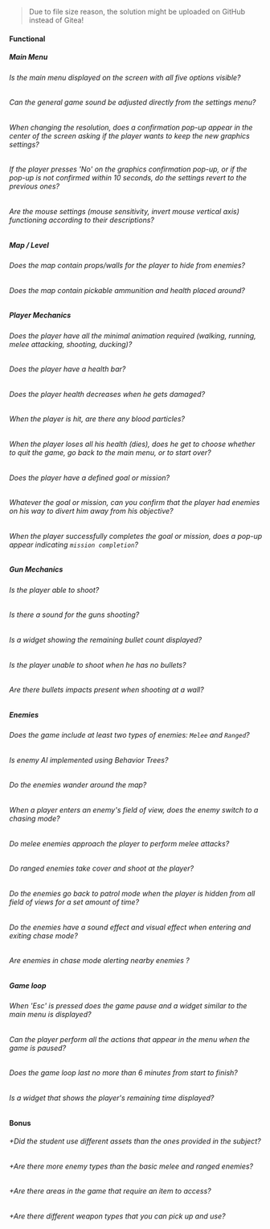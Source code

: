> Due to file size reason, the solution might be uploaded on GitHub instead of Gitea!

#### Functional

##### Main Menu

###### Is the main menu displayed on the screen with all five options visible?

###### Can the general game sound be adjusted directly from the settings menu?

###### When changing the resolution, does a confirmation pop-up appear in the center of the screen asking if the player wants to keep the new graphics settings?

###### If the player presses 'No' on the graphics confirmation pop-up, or if the pop-up is not confirmed within 10 seconds, do the settings revert to the previous ones?

###### Are the mouse settings (mouse sensitivity, invert mouse vertical axis) functioning according to their descriptions?

##### Map / Level

###### Does the map contain props/walls for the player to hide from enemies?

###### Does the map contain pickable ammunition and health placed around?

##### Player Mechanics

###### Does the player have all the minimal animation required (walking, running, melee attacking, shooting, ducking)?

###### Does the player have a health bar?

###### Does the player health decreases when he gets damaged?

###### When the player is hit, are there any blood particles?

###### When the player loses all his health (dies), does he get to choose whether to quit the game, go back to the main menu, or to start over?

###### Does the player have a defined goal or mission?

###### Whatever the goal or mission, can you confirm that the player had enemies on his way to divert him away from his objective?

###### When the player successfully completes the goal or mission, does a pop-up appear indicating `mission completion`?

##### Gun Mechanics

###### Is the player able to shoot?

###### Is there a sound for the guns shooting?

###### Is a widget showing the remaining bullet count displayed?

###### Is the player unable to shoot when he has no bullets?

###### Are there bullets impacts present when shooting at a wall?

##### Enemies

###### Does the game include at least two types of enemies: `Melee` and `Ranged`?

###### Is enemy AI implemented using Behavior Trees?

###### Do the enemies wander around the map?

###### When a player enters an enemy's field of view, does the enemy switch to a chasing mode?

###### Do melee enemies approach the player to perform melee attacks?

###### Do ranged enemies take cover and shoot at the player?

###### Do the enemies go back to patrol mode when the player is hidden from all field of views for a set amount of time?

###### Do the enemies have a sound effect and visual effect when entering and exiting chase mode?

###### Are enemies in chase mode alerting nearby enemies ?

##### Game loop

###### When 'Esc' is pressed does the game pause and a widget similar to the main menu is displayed?

###### Can the player perform all the actions that appear in the menu when the game is paused?

###### Does the game loop last no more than 6 minutes from start to finish?

###### Is a widget that shows the player's remaining time displayed?

#### Bonus

###### +Did the student use different assets than the ones provided in the subject?

###### +Are there more enemy types than the basic melee and ranged enemies?

###### +Are there areas in the game that require an item to access?

###### +Are there different weapon types that you can pick up and use?
